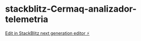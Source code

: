 # stackblitz-Cermaq-analizador-telemetria

[Edit in StackBlitz next generation editor ⚡️](https://stackblitz.com/~/github.com/francisco-reategui/stackblitz-Cermaq-analizador-telemetria)